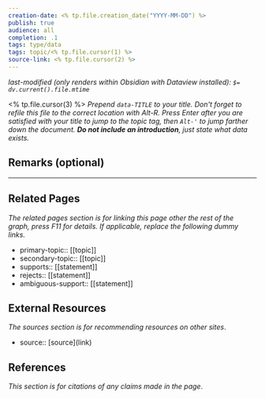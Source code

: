 ```yaml
---
creation-date: <% tp.file.creation_date("YYYY-MM-DD") %>
publish: true
audience: all
completion: .1
tags: type/data
tags: topic/<% tp.file.cursor(1) %>
source-link: <% tp.file.cursor(2) %>
---
```

*last-modified (only renders within Obsidian with Dataview installed): `$= dv.current().file.mtime`*

<% tp.file.cursor(3) %> *Prepend `data-TITLE` to your title. Don't forget to refile this file to the correct location with Alt-R.*
*Press Enter after you are satisfied with your title to jump to the topic tag, then `Alt-'` to jump farther down the document. **Do not include an introduction**, just state what data exists.*

## Remarks (optional)


---
## Related Pages
*The related pages section is for linking this page other the rest of the graph, press F11 for details. If applicable, replace the following dummy links.*
- primary-topic:: \[\[topic\]\]
- secondary-topic:: \[\[topic\]\]
- supports:: \[\[statement\]\]
- rejects:: \[\[statement\]\]
- ambiguous-support:: \[\[statement\]\]

## External Resources
*The sources section is for recommending resources on other sites*.
- source:: \[source\](link)

## References
*This section is for citations of any claims made in the page*.

